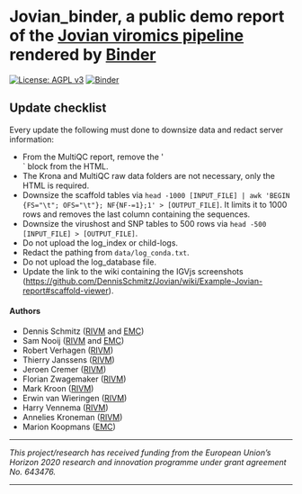 # Jovian_binder, a public demo report of the [Jovian viromics pipeline](https://github.com/DennisSchmitz/Jovian) rendered by [Binder](https://mybinder.org/)

[![License: AGPL v3](https://img.shields.io/badge/License-AGPL%20v3-blue.svg)](https://www.gnu.org/licenses/agpl-3.0)
[![Binder](https://mybinder.org/badge_logo.svg)](https://mybinder.org/v2/gh/DennisSchmitz/Jovian_binder/master?filepath=Notebook_report.ipynb)

## Update checklist

Every update the following must done to downsize data and redact server information:  

- From the MultiQC report, remove the '<div id=analysis_dirs_wrapper>` block from the HTML.
- The Krona and MultiQC raw data folders are not necessary, only the HTML is required.
- Downsize the scaffold tables via `head -1000 [INPUT_FILE] | awk 'BEGIN {FS="\t"; OFS="\t"}; NF{NF-=1};1' > [OUTPUT_FILE]`. It limits it to 1000 rows and removes the last column containing the sequences.
- Downsize the virushost and SNP tables to 500 rows via `head -500 [INPUT_FILE] > [OUTPUT_FILE]`.
- Do not upload the log_index or child-logs.
- Redact the pathing from `data/log_conda.txt`.
- Do not upload the log_database file.
- Update the link to the wiki containing the IGVjs screenshots (https://github.com/DennisSchmitz/Jovian/wiki/Example-Jovian-report#scaffold-viewer).

#### Authors
- Dennis Schmitz ([RIVM](https://www.rivm.nl/en) and [EMC](https://www6.erasmusmc.nl/viroscience/))  
- Sam Nooij ([RIVM](https://www.rivm.nl/en) and [EMC](https://www6.erasmusmc.nl/viroscience/))  
- Robert Verhagen ([RIVM](https://www.rivm.nl/en))  
- Thierry Janssens ([RIVM](https://www.rivm.nl/en))  
- Jeroen Cremer ([RIVM](https://www.rivm.nl/en))  
- Florian Zwagemaker ([RIVM](https://www.rivm.nl/en))  
- Mark Kroon ([RIVM](https://www.rivm.nl/en))  
- Erwin van Wieringen ([RIVM](https://www.rivm.nl/en))  
- Harry Vennema ([RIVM](https://www.rivm.nl/en))  
- Annelies Kroneman ([RIVM](https://www.rivm.nl/en))  
- Marion Koopmans ([EMC](https://www6.erasmusmc.nl/viroscience/))  

____
_This project/research has received funding from the European Union’s Horizon 2020 research and innovation programme under grant agreement No. 643476._
____
